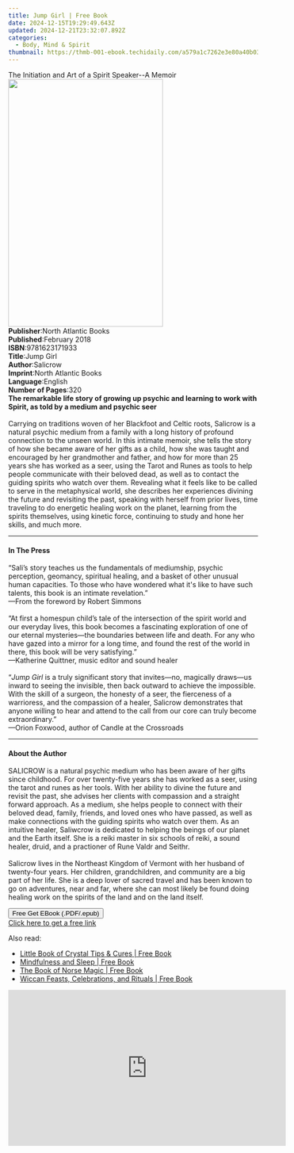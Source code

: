 ```yaml
---
title: Jump Girl | Free Book
date: 2024-12-15T19:29:49.643Z
updated: 2024-12-21T23:32:07.892Z
categories:
  - Body, Mind & Spirit
thumbnail: https://thmb-001-ebook.techidaily.com/a579a1c7262e3e80a40b03330bc721da2c813ae045bd18c9b2b64ea74d8f15ee.jpg
---
```

<main id="book-container">
  <div class="flex flex-col">
    <div class="book-brief flex-1 py-6 px-4 sm:p-6 md:py-10 md:px-8">
      <!-- brief-->
      <div class="book-brief-main">
        The Initiation and Art of a Spirit Speaker--A Memoir
      </div>
    </div>
    <div
      class="book-meta-info flex-1 grid gap-4 col-start-1 col-end-3 row-start-1 sm:mb-6 sm:grid-cols-4 lg:gap-6 lg:col-start-2 lg:row-end-6 lg:row-span-6 lg:mb-0"
    >
      <div
        class="book-meta-info-left place-content-center mt-4 p-4 text-sm leading-6 col-start-2 col-span-2 dark:text-slate-400"
      >
        <img
          class="w-full h-500 object-cover rounded-lg sm:h-255 sm:col-span-2 lg:col-span-full"
          src="https://img-001-ebook.techidaily.com/c1ced003a7c9633b94ead75061be3adcd48166ad985de83b5e461363de2e1b93.jpg"
          alt=""
          width="312"
          height="500"
        />
      </div>
      <div
        class="book-meta-info-right mt-2 col-start-1 row-start-2 col-span-3 self-center"
      >
        <!-- meta data  -->
        <div class="flex flex-col px-4 md:px-8">
          <div class="flex-1">
            <strong>Publisher</strong>:<span class="px-2"
              >North Atlantic Books</span
            >
          </div>
          <div class="flex-1">
            <strong>Published</strong>:<span class="px-2">February 2018</span>
          </div>
          <div class="flex-1">
            <strong>ISBN</strong>:<span class="px-2">9781623171933</span>
          </div>
          <div class="flex-1">
            <strong>Title</strong>:<span class="px-2">Jump Girl</span>
          </div>
          <div class="flex-1">
            <strong>Author</strong>:<span class="px-2">Salicrow</span>
          </div>
          <div class="flex-1">
            <strong>Imprint</strong>:<span class="px-2"
              >North Atlantic Books</span
            >
          </div>
          <div class="flex-1">
            <strong>Language</strong>:<span class="px-2">English</span>
          </div>
          <div class="flex-1">
            <strong>Number of Pages</strong>:<span class="px-2">320</span>
          </div>
        </div>
      </div>
    </div>
    <div class="book-description flex-1 py-6 px-4 sm:p-6 md:py-10 md:px-8">
      <div class="book-description-main">
        <div accordion-content="" id="description">
          <b
            >The remarkable life story of growing up psychic and learning to
            work with Spirit, as told by a medium and psychic seer</b
          ><br /><br />Carrying on traditions woven of her Blackfoot and Celtic
          roots, Salicrow is a natural psychic medium from a family with a long
          history of profound connection to the unseen world. In this intimate
          memoir, she tells the story of how she became aware of her gifts as a
          child, how she was taught and encouraged by her grandmother and
          father, and how for more than 25 years she has worked as a seer, using
          the Tarot and Runes as tools to help people communicate with their
          beloved dead, as well as to contact the guiding spirits who watch over
          them. Revealing what it feels like to be called to serve in the
          metaphysical world, she describes her experiences divining the future
          and revisiting the past, speaking with herself from prior lives, time
          traveling to do energetic healing work on the planet, learning from
          the spirits themselves, using kinetic force, continuing to study and
          hone her skills, and much more.
        </div>
      </div>
    </div>
    <div class="book-excerpts flex-1 py-6 px-4 sm:p-6 md:py-10 md:px-8">
      <!-- excerpts-->
      <div class="book-excerpts-main">
        <hr />
        <h4 class="placeholder placeholder-heading">
          <span>In The Press</span>
        </h4>
        <p>
          “Sali’s story teaches us the fundamentals of mediumship, psychic
          perception, geomancy, spiritual healing, and a basket of other unusual
          human capacities. To those who have wondered what it's like to have
          such talents, this book is an intimate revelation.”<br />—From the
          foreword by Robert Simmons<br />
          &nbsp;&nbsp;&nbsp;&nbsp;&nbsp;<br />“At first a homespun child’s tale
          of the intersection of the spirit world and our everyday lives, this
          book becomes a fascinating exploration of one of our eternal
          mysteries—the boundaries between life and death. For any who have
          gazed into a mirror for a long time, and found the rest of the world
          in there, this book will be very satisfying.”<br />—Katherine
          Quittner, music editor and sound healer<br /><br />“<i>Jump Girl</i>
          is a truly significant story that invites—no, magically draws—us
          inward to seeing the invisible, then back outward to achieve the
          impossible. With the skill of a surgeon, the honesty of a seer, the
          fierceness of a warrioress, and the compassion of a healer, Salicrow
          demonstrates that anyone willing to hear and attend to the call from
          our core can truly become extraordinary.”<br />—Orion Foxwood, author
          of Candle at the Crossroads
        </p>
      </div>
    </div>
    <div class="book-about-author flex-1 py-6 px-4 sm:p-6 md:py-10 md:px-8">
      <!-- about author-->
      <div class="book-main-author-main">
        <hr />
        <h4 class="placeholder placeholder-heading">
          <span>About the Author</span>
        </h4>
        <p>
          SALICROW is a natural psychic medium who has been aware of her gifts
          since childhood. For over twenty-five years she has worked as a seer,
          using the tarot and runes as her tools. With her ability to divine the
          future and revisit the past, she advises her clients with compassion
          and a straight forward approach. As a medium, she helps people to
          connect with their beloved dead, family, friends, and loved ones who
          have passed, as well as make connections with the guiding spirits who
          watch over them. As an intuitive healer, Saliwcrow is dedicated to
          helping the beings of our planet and the Earth itself. She is a reiki
          master in six schools of reiki, a sound healer, druid, and a
          practioner of Rune Valdr and Seithr.<br /><br />Salicrow lives in the
          Northeast Kingdom of Vermont with her husband of twenty-four years.
          Her children, grandchildren, and community are a big part of her life.
          She is a deep lover of sacred travel and has been known to go on
          adventures, near and far, where she can most likely be found doing
          healing work on the spirits of the land and on the land itself.
        </p>
      </div>
    </div>
    <div class="book-free-get flex-1 py-6 px-4 sm:p-6 md:py-10 md:px-8">
      <button
        id="btn-free-get"
        class="bg-blue-500 hover:bg-blue-700 text-white font-bold py-2 px-4 rounded"
      >
        Free Get EBook (.PDF/.epub)
      </button>
      <div id="countdown-display" class="px-2 text-lg mt-2"></div>
      <a
        id="free-link"
        class="hidden bg-blue-500 hover:bg-blue-700 text-white font-bold py-2 px-4 rounded"
        href="https://www.ebooks.com/en-us/book/95769607/jump-girl/salicrow/"
        target="_blank"
        >Click here to get a free link</a
      >
    </div>
    <script>
      let countdownTime = 0;
      let countdownInterval = null;
      document
        .getElementById('btn-free-get')
        .addEventListener('click', startCountdown);
      function startCountdown() {
        countdownTime = new Date().getTime() + 60000 * 3;
        countdownInterval = setInterval(updateCountdown, 1000);
        document.getElementById('btn-free-get').disabled = true;
        document
          .getElementById('btn-free-get')
          .classList.add('bg-gray-500', 'cursor-not-allowed');
      }
      function updateCountdown() {
        let currentTime = new Date().getTime();
        let timeLeft = countdownTime - currentTime;
        let secondsLeft = Math.floor(timeLeft / 1000);
        document.getElementById('countdown-display').innerHTML =
          `Remaining time: ${secondsLeft} seconds.`;
        if (secondsLeft <= 0) {
          clearInterval(countdownInterval);
          document.getElementById('btn-free-get').classList.add('hidden');
          document.getElementById('free-link').classList.remove('hidden');
          document.getElementById('countdown-display').innerHTML = '';
        }
      }
    </script>
  </div>
</main>

<ins class="adsbygoogle"
      style="display:block"
      data-ad-client="ca-pub-7571918770474297"
      data-ad-slot="8358498916"
      data-ad-format="auto"
      data-full-width-responsive="true"></ins>
    

<span class="atpl-alsoreadstyle">Also read:</span>
<div><ul>
<li><a href="https://novels-ebooks.techidaily.com/210934794-9781782495208-little-book-of-crystal-tips-cures/"><u>Little Book of Crystal Tips & Cures | Free Book</u></a></li>
<li><a href="https://novels-ebooks.techidaily.com/210934799-9781782497721-mindfulness-and-sleep/"><u>Mindfulness and Sleep | Free Book</u></a></li>
<li><a href="https://novels-ebooks.techidaily.com/210934793-9781800651739-the-book-of-norse-magic/"><u>The Book of Norse Magic | Free Book</u></a></li>
<li><a href="https://novels-ebooks.techidaily.com/210934831-9781800650787-wiccan-feasts-celebrations-and-rituals/"><u>Wiccan Feasts, Celebrations, and Rituals | Free Book</u></a></li>
</ul></div>

<!-- affiliate ads begin -->
<iframe width="560" height="315" src="https://www.youtube.com/embed/X18Dq7rV-xI?si=twFfXIPD0TFmC5EM" title="YouTube video player" frameborder="0" allow="accelerometer; autoplay; clipboard-write; encrypted-media; gyroscope; picture-in-picture; web-share" referrerpolicy="strict-origin-when-cross-origin" allowfullscreen></iframe>
<!-- affiliate ads end -->

